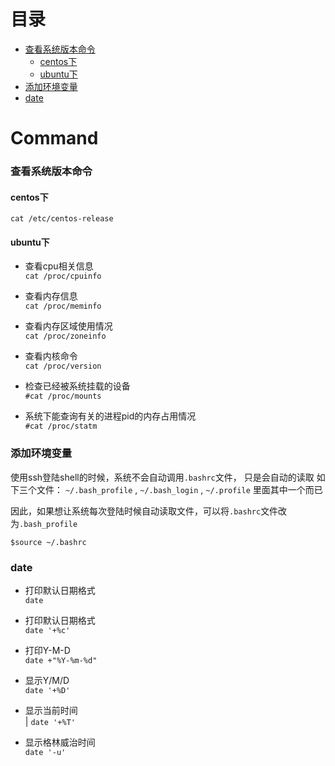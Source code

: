 # 目录

- [查看系统版本命令](#%E6%9F%A5%E7%9C%8B%E7%B3%BB%E7%BB%9F%E7%89%88%E6%9C%AC%E5%91%BD%E4%BB%A4)
  - [centos下](#centos%E4%B8%8B)
  - [ubuntu下](#ubuntu%E4%B8%8B)
- [添加环境变量](#%E6%B7%BB%E5%8A%A0%E7%8E%AF%E5%A2%83%E5%8F%98%E9%87%8F)
- [date](#date)

# Command

### 查看系统版本命令

#### centos下  
`cat /etc/centos-release`

#### ubuntu下  

* 查看cpu相关信息  
`cat /proc/cpuinfo`

* 查看内存信息  
`cat /proc/meminfo`

* 查看内存区域使用情况  
`cat /proc/zoneinfo`

* 查看内核命令  
`cat /proc/version`

* 检查已经被系统挂载的设备  
`#cat /proc/mounts`

* 系统下能查询有关的进程pid的内存占用情况  
`#cat /proc/statm`  

### 添加环境变量

使用ssh登陆shell的时候，系统不会自动调用`.bashrc`文件， 只是会自动的读取 如下三个文件：
`~/.bash_profile` , `~/.bash_login` , `~/.profile` 里面其中一个而已

因此，如果想让系统每次登陆时候自动读取文件，可以将`.bashrc`文件改为`.bash_profile`

`$source ~/.bashrc`

### date

* 打印默认日期格式  
`date`

* 打印默认日期格式  
`date '+%c'`

* 打印Y-M-D  
`date +"%Y-%m-%d"`

* 显示Y/M/D  
`date '+%D'`

* 显示当前时间  
| `date '+%T'`

* 显示格林威治时间  
`date '-u'`